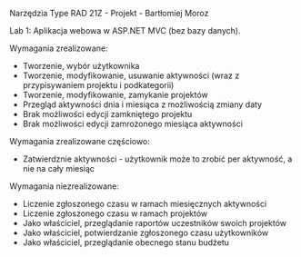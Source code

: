Narzędzia Type RAD 21Z - Projekt - Bartłomiej Moroz

Lab 1: Aplikacja webowa w ASP.NET MVC (bez bazy danych).

Wymagania zrealizowane:
- Tworzenie, wybór użytkownika
- Tworzenie, modyfikowanie, usuwanie aktywności (wraz z przypisywaniem projektu i podkategorii)
- Tworzenie, modyfikowanie, zamykanie projektów
- Przegląd aktywności dnia i miesiąca z możliwością zmiany daty
- Brak możliwości edycji zamkniętego projektu
- Brak możliwości edycji zamrożonego miesiąca aktywności

Wymagania zrealizowane częściowo:
- Zatwierdznie aktywności - użytkownik może to zrobić per aktywność, a nie na cały miesiąc

Wymagania niezrealizowane:
- Liczenie zgłoszonego czasu w ramach miesięcznych aktywności
- Liczenie zgłoszonego czasu w ramach projektów
- Jako właściciel, przeglądanie raportów uczestników swoich projektów
- Jako właściciel, potwierdzanie zgłoszonego czasu użytkowników
- Jako właściciel, przeglądanie obecnego stanu budżetu
